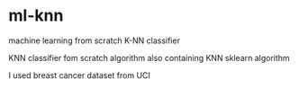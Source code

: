 # ml-knn
machine learning from scratch K-NN classifier

KNN classifier fom scratch algorithm also containing KNN sklearn algorithm

I used breast cancer dataset from UCI
